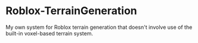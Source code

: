 # Roblox-TerrainGeneration
My own system for Roblox terrain generation that doesn't involve use of the built-in voxel-based terrain system.

